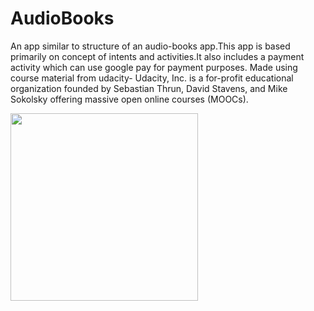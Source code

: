 # AudioBooks

An app similar to structure of an audio-books app.This app is based primarily on concept of intents and activities.It also includes a payment activity which can use google pay for payment purposes. Made using course material from udacity-
Udacity, Inc. is a for-profit educational organization founded by Sebastian Thrun, David Stavens, and Mike Sokolsky offering massive open online courses (MOOCs).





<img src="https://user-images.githubusercontent.com/29801319/44336813-3ec5cc00-a496-11e8-80c9-9a963b6def6a.png" width="300" heigth="500" align="left">

